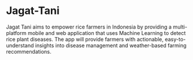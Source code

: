 # Jagat-Tani
Jagat Tani aims to empower rice farmers in Indonesia by providing a multi-platform mobile and web application that uses Machine Learning to detect rice plant diseases. The app will provide farmers with actionable, easy-to-understand insights into disease management and weather-based farming recommendations.
